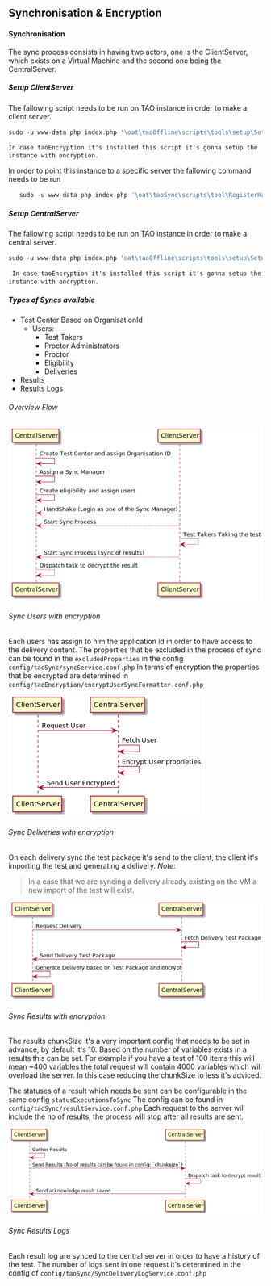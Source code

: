 ## Synchronisation & Encryption
#### Synchronisation
The sync process consists in having two actors, one is the ClientServer, which exists on a Virtual Machine and the second one being the CentralServer.

##### Setup ClientServer
The fallowing script needs to be run on TAO instance in order to make a client server.

```php
sudo -u www-data php index.php '\oat\taoOffline\scripts\tools\setup\SetupClientServer'
```
    In case taoEncryption it's installed this script it's gonna setup the instance with encryption.
    
 In order to point this instance to a specific server the fallowing command needs to be run
 
 ```php
    sudo -u www-data php index.php '\oat\taoSync\scripts\tool\RegisterHandShakeRootURL' --rootUrl=http://tao-central.dev/
 ```
 
 
##### Setup CentralServer
The fallowing script needs to be run on TAO instance in order to make a central server.

```php
sudo -u www-data php index.php 'oat\taoOffline\scripts\tools\setup\SetupCentralServer'
```
     In case taoEncryption it's installed this script it's gonna setup the instance with encryption.

##### Types of Syncs available
* Test Center Based on OrganisationId
    * Users:
        * Test Takers
        * Proctor Administrators
        * Proctor
        * Eligibility
        * Deliveries
 * Results   
 * Results Logs


###### Overview Flow
![alt text](docs/sync_flow.png)

###### Sync Users with encryption
Each users has assign to him the application id in order to have access to the delivery content.
The properties that be excluded in the process of sync can be found in the `excludedProperties` in the config
`config/taoSync/syncService.conf.php`
In terms of encryption the properties that be encrypted are determined in `config/taoEncryption/encryptUserSyncFormatter.conf.php`


![alt text](docs/sync_users.png)

###### Sync Deliveries with encryption
On each delivery sync the test package it's send to the client, the client it's importing the test and generating a delivery. 
_Note_: 
> In a case that we are syncing a delivery already existing on the VM a new import of the test will exist.

![alt text](docs/sync_delivery.png)

###### Sync Results with encryption
The results chunkSize it's a very important config that needs to be set in advance, by default it's 10. Based on the number of variables exists in a results this can be set.
For example if you have a test of 100 items this will mean ~400 variables the total request will contain 4000 variables which will overload the server. In this case reducing the chunkSize to less it's adviced.

The statuses of a result which needs be sent can be configurable in the same config `statusExecutionsToSync`
The config can be found in `config/taoSync/resultService.conf.php`
Each request to the server will include the no of results, the process will stop after all results are sent.

![alt text](docs/sync_results.png)

###### Sync Results Logs
Each result log are synced to the central server in order to have a history of the test.
The number of logs sent in one request it's determined in the config of `config/taoSync/SyncDeliveryLogService.conf.php`







